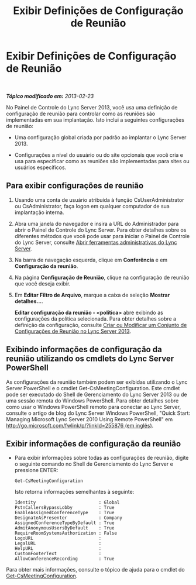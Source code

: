 ﻿---
title: Exibir Definições de Configuração de Reunião
TOCTitle: Exibir Definições de Configuração de Reunião
ms:assetid: d03a4684-9d8b-4728-917d-5b5c91511e2c
ms:mtpsurl: https://technet.microsoft.com/pt-br/library/JJ721894(v=OCS.15)
ms:contentKeyID: 49886424
ms.date: 05/19/2016
mtps_version: v=OCS.15
ms.translationtype: HT
---

# Exibir Definições de Configuração de Reunião

 

_**Tópico modificado em:** 2013-02-23_

No Painel de Controle do Lync Server 2013, você usa uma definição de configuração de reunião para controlar como as reuniões são implementadas em sua implantação. Isto inclui a seguintes configurações de reunião:

  - Uma configuração global criada por padrão ao implantar o Lync Server 2013.

  - Configurações a nível do usuário ou do site opcionais que você cria e usa para especificar como as reuniões são implementadas para sites ou usuários específicos.

## Para exibir configurações de reunião

1.  Usando uma conta de usuário atribuída à função CsUserAdministrator ou CsAdministrator, faça logon em qualquer computador de sua implantação interna.

2.  Abra uma janela do navegador e insira a URL do Administrador para abrir o Painel de Controle do Lync Server. Para obter detalhes sobre os diferentes métodos que você pode usar para iniciar o Painel de Controle do Lync Server, consulte [Abrir ferramentas administrativas do Lync Server](lync-server-2013-open-lync-server-administrative-tools.md).

3.  Na barra de navegação esquerda, clique em **Conferência** e em **Configuração da reunião**.

4.  Na página **Configuração de Reunião**, clique na configuração de reunião que você deseja exibir.

5.  Em **Editar Filtro de Arquivo**, marque a caixa de seleção **Mostrar detalhes...**.
    
    **Editar configuração da reunião - \<política\>** abre exibindo as configurações da política selecionada. Para obter detalhes sobre a definição da configuração, consulte [Criar ou Modificar um Conjunto de Configurações de Reunião no Lync Server 2013](lync-server-2013-create-or-modify-a-collection-of-meeting-configuration-settings.md).

## Exibindo informações de configuração da reunião utilizando os cmdlets do Lync Server PowerShell

As configurações da reunião também podem ser exibidas utilizando o Lync Server PowerShell e o cmdlet Get-CsMeetingConfiguration. Este cmdlet pode ser executado do Shell de Gerenciamento do Lync Server 2013 ou de uma sessão remota do Windows PowerShell. Para obter detalhes sobre como usar o Windows PowerShell remoto para conectar ao Lync Server, consulte o artigo de blog do Lync Server Windows PowerShell, "Quick Start: Managing Microsoft Lync Server 2010 Using Remote PowerShell" em [http://go.microsoft.com/fwlink/p/?linkId=255876 (em inglês)](http://go.microsoft.com/fwlink/p/?linkid=255876).

## Exibir informações de configuração da reunião

  - Para exibir informações sobre todas as configurações de reunião, digite o seguinte comando no Shell de Gerenciamento do Lync Server e pressione ENTER:
    
        Get-CsMeetingConfiguration
    
    Isto retorna informações semelhantes à seguinte:
    
        Identity                        : Global
        PstnCallersBypassLobby          : True
        EnableAssignedConferenceType    : True
        DesignateAsPresenter            : Company
        AssignedConferenceTypeByDefault : True
        AdmitAnonymousUsersByDefault    : True
        RequireRoomSystemsAuthorization : False
        LogoURL                         :
        LegalURL                        :
        HelpURL                         :
        CustomFooterText                :
        AllowConferenceRecording        : True

Para obter mais informações, consulte o tópico de ajuda para o cmdlet do [Get-CsMeetingConfiguration](get-csmeetingconfiguration.md).


